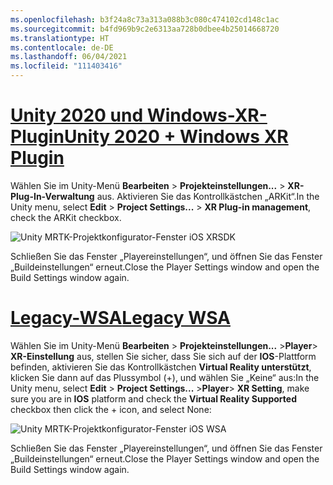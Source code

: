```yaml
---
ms.openlocfilehash: b3f24a8c73a313a088b3c080c474102cd148c1ac
ms.sourcegitcommit: b4fd969b9c2e6313aa728b0dbee4b25014668720
ms.translationtype: HT
ms.contentlocale: de-DE
ms.lasthandoff: 06/04/2021
ms.locfileid: "111403416"
---
```

# <a name="unity-2020--windows-xr-plugin"></a>[<span data-ttu-id="a21ab-101">Unity 2020 und Windows-XR-Plugin</span><span class="sxs-lookup"><span data-stu-id="a21ab-101">Unity 2020 + Windows XR Plugin</span></span>](#tab/winxr)

<span data-ttu-id="a21ab-102">Wählen Sie im Unity-Menü **Bearbeiten** > **Projekteinstellungen...**  > **XR-Plug-In-Verwaltung** aus. Aktivieren Sie das Kontrollkästchen „ARKit“.</span><span class="sxs-lookup"><span data-stu-id="a21ab-102">In the Unity menu, select **Edit** > **Project Settings...** > **XR Plug-in management**, check the ARKit checkbox.</span></span>

![Unity MRTK-Projektkonfigurator-Fenster iOS XRSDK](../images/mr-learning-asa/asa-05-section3-step1-2-1-XRSDK-ios.png)

<span data-ttu-id="a21ab-104">Schließen Sie das Fenster „Playereinstellungen“, und öffnen Sie das Fenster „Buildeinstellungen“ erneut.</span><span class="sxs-lookup"><span data-stu-id="a21ab-104">Close the Player Settings window and open the Build Settings window again.</span></span>

# <a name="legacy-wsa"></a>[<span data-ttu-id="a21ab-105">Legacy-WSA</span><span class="sxs-lookup"><span data-stu-id="a21ab-105">Legacy WSA</span></span>](#tab/wsa)

<span data-ttu-id="a21ab-106">Wählen Sie im Unity-Menü **Bearbeiten** > **Projekteinstellungen...**  >**Player**> **XR-Einstellung** aus, stellen Sie sicher, dass Sie sich auf der **IOS**-Plattform befinden, aktivieren Sie das Kontrollkästchen **Virtual Reality unterstützt**, klicken Sie dann auf das Plussymbol (+), und wählen Sie „Keine“ aus:</span><span class="sxs-lookup"><span data-stu-id="a21ab-106">In the Unity menu, select **Edit** > **Project Settings...** >**Player**> **XR Setting**, make sure you are in **IOS** platform and check the **Virtual Reality Supported** checkbox then click the + icon, and select None:</span></span>

![Unity MRTK-Projektkonfigurator-Fenster iOS WSA](../images/mr-learning-asa/asa-05-section3-step1-2-1-Legacy-ios.PNG)

<span data-ttu-id="a21ab-108">Schließen Sie das Fenster „Playereinstellungen“, und öffnen Sie das Fenster „Buildeinstellungen“ erneut.</span><span class="sxs-lookup"><span data-stu-id="a21ab-108">Close the Player Settings window and open the Build Settings window again.</span></span>
